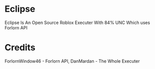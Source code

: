 # Eclipse
Eclipse Is An Open Source Roblox Executer With 84% UNC Which uses Forlorn API

#  
 
# Credits
ForlornWindow46 - Forlorn API, 
DanMardan - The Whole Executer
